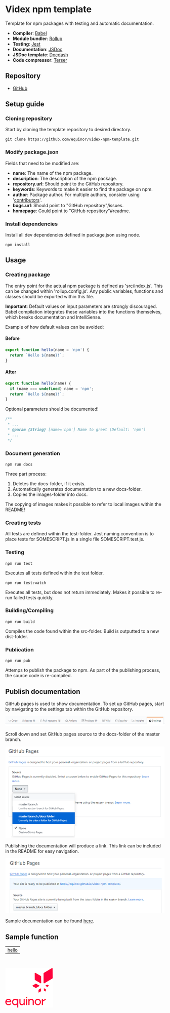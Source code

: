 # Videx npm template

Template for npm packages with testing and automatic documentation.

- **Compiler**: [Babel](https://www.npmjs.com/package/@babel/core)
- **Module bundler**: [Rollup](https://www.npmjs.com/package/rollup)
- **Testing**: [Jest](https://www.npmjs.com/package/jest)
- **Documentation**: [JSDoc](https://www.npmjs.com/package/jsdoc)
- **JSDoc template**: [Docdash](https://www.npmjs.com/package/docdash)
- **Code compressor**: [Terser](https://www.npmjs.com/package/terser)

## Repository

- [GitHub](https://github.com/equinor/videx-npm-template)

## Setup guide

### Cloning repository

Start by cloning the template repository to desired directory.

```
git clone https://github.com/equinor/videx-npm-template.git
```

### Modify package.json

Fields that need to be modified are:

- **name**: The name of the npm package.
- **description**: The description of the npm package.
- **repository.url**: Should point to the GitHub repository.
- **keywords**: Keywords to make it easier to find the package on npm.
- **author**: Package author. For multiple authors, consider using '[contributors](https://docs.npmjs.com/files/package.json#people-fields-author-contributors)'.
- **bugs.url**: Should point to "GitHub repository"/issues.
- **homepage**: Could point to "GitHub repository"#readme.

### Install dependencies

Install all dev dependencies defined in package.json using node.

```
npm install
```

## Usage

### Creating package

The entry point for the actual npm package is defined as 'src/index.js'. This can be changed within 'rollup.config.js'.
Any public variables, functions and classes should be exported within this file.

**Important**: Default values on input parameters are strongly discouraged. Babel compilation integrates these variables into the functions themselves, which breaks documentation and IntelliSense.

Example of how default values can be avoided:

#### Before

```js
export function hello(name = 'npm') {
  return `Hello ${name}!`;
}
```

#### After

```js
export function hello(name) {
  if (name === undefined) name = 'npm';
  return `Hello ${name}!`;
}
```

Optional parameters should be documented!

```js
/**
 * ...
 * @param {String} [name='npm'] Name to greet (Default: 'npm')
 * ...
 */
```

### Document generation

```
npm run docs
```

Three part process:

1. Deletes the docs-folder, if it exists.
2. Automatically generates documentation to a new docs-folder.
3. Copies the images-folder into docs.

The copying of images makes it possible to refer to local images within the README!

### Creating tests

All tests are defined within the test-folder. Jest naming convention is to place tests for SOMESCRIPT.js in a single file SOMESCRIPT.test.js.

### Testing

```
npm run test
```

Executes all tests defined within the test folder.

```
npm run test:watch
```

Executes all tests, but does not return immediately. Makes it possible to re-run failed tests quickly.

### Building/Compiling

```
npm run build
```

Compiles the code found within the src-folder. Build is outputted to a new dist-folder.

### Publication

```
npm run pub
```

Attemps to publish the package to npm. As part of the publishing process, the source code is re-compiled.

## Publish documentation

GitHub pages is used to show documentation. To set up GitHub pages, start by navigating to the settings tab within the GitHub repository.

![Settings Tab](images/settings-tab.png)

Scroll down and set GitHub pages source to the docs-folder of the master branch.

![Settings Tab](images/github-pages.png)

Publishing the documentation will produce a link. This link can be included in the README for easy navigation.

![Settings Tab](images/github-pages-published.png)

Sample documentation can be found [here](https://equinor.github.io/videx-npm-template/).

## Sample function

<table style="width:auto;">
  <tr>
    <td><a href="https://equinor.github.io/videx-npm-template/global.html#hello">hello</a></td>
  </tr>
</table>

<br/>

![Equinor Logo](images/equinor-logo.png)
